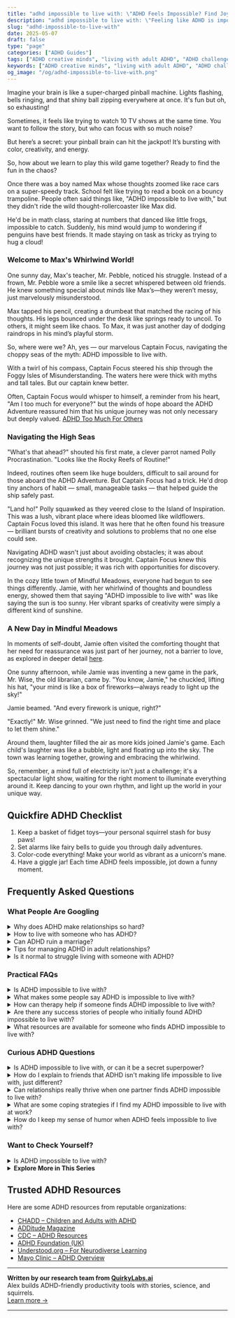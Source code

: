 ```yaml
---
title: "adhd impossible to live with: \"ADHD Feels Impossible? Find Joy & Ease in Living!\""
description: "adhd impossible to live with: \"Feeling like ADHD is impossible to live with? Dive into our blog where we turn chaos into fun, helping you feel seen and uplifted in your vibrant, pinball-like mind!\""
slug: "adhd-impossible-to-live-with"
date: 2025-05-07
draft: false
type: "page"
categories: ["ADHD Guides"]
tags: ["ADHD creative minds", "living with adult ADHD", "ADHD challenges and solutions", "embracing ADHD chaos", "ADHD and creativity", "ADHD coping strategies", "ADHD playful perspective"]
keywords: ["ADHD creative minds", "living with adult ADHD", "ADHD challenges and solutions", "embracing ADHD chaos", "ADHD and creativity", "ADHD coping strategies", "ADHD playful perspective"]
og_image: "/og/adhd-impossible-to-live-with.png"
---
```


Imagine your brain is like a super-charged pinball machine. Lights flashing, bells ringing, and that shiny ball zipping everywhere at once. It's fun but oh, so exhausting!

Sometimes, it feels like trying to watch 10 TV shows at the same time. You want to follow the story, but who can focus with so much noise?

But here’s a secret: your pinball brain can hit the jackpot! It’s bursting with color, creativity, and energy.

So, how about we learn to play this wild game together? Ready to find the fun in the chaos?

Once there was a boy named Max whose thoughts zoomed like race cars on a super-speedy track. School felt like trying to read a book on a bouncy trampoline. People often said things like, "ADHD impossible to live with," but they didn't ride the wild thought-rollercoaster like Max did.

He'd be in math class, staring at numbers that danced like little frogs, impossible to catch. Suddenly, his mind would jump to wondering if penguins have best friends. It made staying on task as tricky as trying to hug a cloud!

### Welcome to Max's Whirlwind World!

One sunny day, Max's teacher, Mr. Pebble, noticed his struggle. Instead of a frown, Mr. Pebble wore a smile like a secret whispered between old friends. He knew something special about minds like Max’s—they weren’t messy, just marvelously misunderstood.

Max tapped his pencil, creating a drumbeat that matched the racing of his thoughts. His legs bounced under the desk like springs ready to uncoil. To others, it might seem like chaos. To Max, it was just another day of dodging raindrops in his mind’s playful storm.

So, where were we? Ah, yes — our marvelous Captain Focus, navigating the choppy seas of the myth: ADHD impossible to live with. 

With a twirl of his compass, Captain Focus steered his ship through the Foggy Isles of Misunderstanding. The waters here were thick with myths and tall tales. But our captain knew better.

Often, Captain Focus would whisper to himself, a reminder from his heart, "Am I too much for everyone?" but the winds of hope aboard the ADHD Adventure reassured him that his unique journey was not only necessary but deeply valued. [ADHD Too Much For Others](/pages/adhd-too-much-for-others/)

### Navigating the High Seas

"What's that ahead?" shouted his first mate, a clever parrot named Polly Procrastination. "Looks like the Rocky Reefs of Routine!"

Indeed, routines often seem like huge boulders, difficult to sail around for those aboard the ADHD Adventure. But Captain Focus had a trick. He'd drop tiny anchors of habit — small, manageable tasks — that helped guide the ship safely past.

"Land ho!" Polly squawked as they veered close to the Island of Inspiration. This was a lush, vibrant place where ideas bloomed like wildflowers. Captain Focus loved this island. It was here that he often found his treasure — brilliant bursts of creativity and solutions to problems that no one else could see.

Navigating ADHD wasn't just about avoiding obstacles; it was about recognizing the unique strengths it brought. Captain Focus knew this journey was not just possible; it was rich with opportunities for discovery.

In the cozy little town of Mindful Meadows, everyone had begun to see things differently. Jamie, with her whirlwind of thoughts and boundless energy, showed them that saying "ADHD impossible to live with" was like saying the sun is too sunny. Her vibrant sparks of creativity were simply a different kind of sunshine.

### A New Day in Mindful Meadows

In moments of self-doubt, Jamie often visited the comforting thought that her need for reassurance was just part of her journey, not a barrier to love, as explored in deeper detail [here](/pages/adhd-need-for-reassurance/).

One sunny afternoon, while Jamie was inventing a new game in the park, Mr. Wise, the old librarian, came by. "You know, Jamie," he chuckled, lifting his hat, "your mind is like a box of fireworks—always ready to light up the sky!"

Jamie beamed. "And every firework is unique, right?"

"Exactly!" Mr. Wise grinned. "We just need to find the right time and place to let them shine."

Around them, laughter filled the air as more kids joined Jamie's game. Each child's laughter was like a bubble, light and floating up into the sky. The town was learning together, growing and embracing the whirlwind.

So, remember, a mind full of electricity isn't just a challenge; it's a spectacular light show, waiting for the right moment to illuminate everything around it. Keep dancing to your own rhythm, and light up the world in your unique way.

## Quickfire ADHD Checklist

1. Keep a basket of fidget toys—your personal squirrel stash for busy paws!
2. Set alarms like fairy bells to guide you through daily adventures.
3. Color-code everything! Make your world as vibrant as a unicorn's mane.
4. Have a giggle jar! Each time ADHD feels impossible, jot down a funny moment.

## Frequently Asked Questions



### What People Are Googling

<details><summary>Why does ADHD make relationships so hard?</summary><p>Navigating relationships with ADHD can indeed be a bit tricky, but knowing why can make all the difference. ADHD can affect communication and attention, which are pretty crucial in maintaining connections with others. You might find yourself forgetting important dates or struggling to stay engaged in conversations, which can sometimes leave your loved ones feeling a bit overlooked. Remember, understanding these challenges is the first step to managing them, and with strategies and open communication, you can build strong, meaningful relationships.</p></details>
<details><summary>How to live with someone who has ADHD?</summary><p>Living with someone who has ADHD can be a vibrant and rewarding experience, filled with creativity and energy! It's important to embrace open communication, allowing space for honest conversations about each other's needs and how ADHD might impact daily living. Patience and understanding are key, as ADHD can bring unique challenges, such as forgetfulness or periods of hyperfocus. Establishing gentle reminders and helping to create organized systems can support your shared environment and enhance your relationship. By working together and embracing the strengths of ADHD, you can create a supportive and loving home.</p></details>
<details><summary>Can ADHD ruin a marriage?</summary><p>Having ADHD doesn't mean your marriage is doomed, not at all! Like any relationship, marriages where one or both partners have ADHD can face unique challenges, such as issues with disorganization, forgetfulness, or communication. The key is understanding and teamwork. By learning more about how ADHD affects each partner, embracing effective communication strategies, and possibly seeking guidance from a therapist or coach, couples can strengthen their bond and navigate the journey together more smoothly.</p></details>
<details><summary>Tips for managing ADHD in adult relationships?</summary><p>Navigating relationships with ADHD can definitely present its unique set of challenges, but with the right strategies, it can also lead to deeply rewarding connections. Communication is key: openly share your needs and how ADHD affects you, which can help your partner understand your world a bit better. Establishing routines together can also be incredibly helpful, like setting specific times for discussions or joint activities, which helps manage expectations and reduce misunderstandings. Lastly, don’t forget the power of teamwork—working together on strategies that benefit both partners can strengthen your bond and make managing daily life a lot smoother.</p></details>
<details><summary>Is it normal to struggle living with someone with ADHD?</summary><p>Absolutely, it's quite normal to experience challenges when living with someone who has ADHD. Each person brings their own set of traits to a relationship, and ADHD can certainly add unique dynamics. It's important to approach these challenges with empathy and open communication. Learning about ADHD together can help both of you understand each other's experiences and find effective strategies to support one another in your shared space.</p></details>



### Practical FAQs

<details><summary>Is ADHD impossible to live with?</summary><p>Absolutely not! Living with ADHD certainly comes with its unique set of challenges, but it's entirely possible to live a fulfilling and successful life. Many people with ADHD find strategies that work well for them, from structured routines to creative outlets that harness their incredible energy and creativity. Remember, ADHD adds some vibrant colors to the tapestry of who you are, and with the right support and tools, you can truly thrive.</p></details>
<details><summary>What makes some people say ADHD is impossible to live with?</summary><p>Living with ADHD can indeed present its fair share of challenges, and it's perfectly understandable why some might feel overwhelmed. The diverse symptoms, like difficulty focusing, managing time, and keeping up with daily tasks, can make everyday life feel a bit more complicated. However, it’s important to remember that while ADHD can make some aspects of life tough, many have found strategies and support that help them thrive. Embracing the journey and seeking understanding and help, whether through coaching, therapy, or community support, can turn those feelings of impossibility into manageable, and even rewarding, experiences.</p></details>
<details><summary>How can therapy help if someone finds ADHD impossible to live with?</summary><p>Therapy can be a wonderfully supportive resource when you're feeling overwhelmed by ADHD. It provides a safe space to explore your experiences and challenges, helping you understand and navigate the complexities of ADHD. A therapist, especially one familiar with ADHD, can work with you to develop personalized strategies that enhance your ability to manage tasks, regulate emotions, and improve relationships. Together, you can discover techniques and tools that make daily life not just manageable, but also more enjoyable.</p></details>
<details><summary>Are there any success stories of people who initially found ADHD impossible to live with?</summary><p>Absolutely! There are countless success stories of individuals who initially struggled with ADHD and then found ways to thrive. Many have learned to harness their unique ADHD traits like creativity, enthusiasm, and the ability to think outside the box, turning what seemed like obstacles into valuable assets. Celebrities, entrepreneurs, artists, and professionals from all walks of life have shared their journeys, highlighting how understanding and managing their ADHD was key to their success. It's all about finding the right strategies and supports that work for you.</p></details>
<details><summary>What resources are available for someone who finds ADHD impossible to live with?</summary><p>It's completely understandable to feel overwhelmed by ADHD at times, but remember, you're not alone in this. There are numerous resources designed to support you, such as ADHD coaches who can work with you to tailor strategies that fit your unique needs, or support groups where you can connect with others who truly get it. Consider also exploring books and websites dedicated to ADHD management which can offer practical tips and insights. Lastly, professional help from psychologists or psychiatrists experienced in ADHD can be invaluable in managing symptoms and improving your quality of life.</p></details>



### Curious ADHD Questions

<details><summary>Is ADHD impossible to live with, or can it be a secret superpower?</summary><p>Absolutely, living with ADHD can indeed have its challenges, but many also find it comes with unique strengths that can feel a bit like having a secret superpower! For instance, many individuals with ADHD are known for their creativity, energy, ability to think outside the box, and rapid problem-solving skills. It’s all about learning how to harness these traits effectively and finding strategies that work for you. While it might require some navigating, with the right support and understanding, ADHD can definitely be more of a superpower than a setback.</p></details>
<details><summary>How do I explain to friends that ADHD isn't making life impossible to live with, just different?</summary><p>That's a great question, and it's wonderful that you want to share your experience with your friends! You might start by explaining that ADHD does bring its unique set of challenges, but it also comes with its own strengths and quirks. Let them know that while some tasks might be harder for you, you have ways of managing them, and there are aspects of ADHD that even enhance your life, like your creativity or energy. It’s all about finding balance and understanding, and their support means the world to you as you navigate these differences together.</p></details>
<details><summary>Can relationships really thrive when one partner finds ADHD impossible to live with?</summary><p>Navigating relationships where ADHD is involved can definitely present its unique challenges, but it's important to remember that thriving together is absolutely possible. Open communication, empathy, and a willingness to learn about each other's experiences are key. When one partner finds ADHD traits challenging, it might help to work together or with a professional to develop strategies that address specific difficulties. Remember, every relationship has its hurdles, and with patience, understanding, and a bit of teamwork, you can create a supportive and loving environment together.</p></details>
<details><summary>What are some coping strategies if I find my ADHD impossible to live with at work?</summary><p>I'm really glad you reached out for support; managing ADHD at work can definitely have its challenging moments. One effective strategy is to break tasks into smaller, more manageable chunks, and use timers or alarms as reminders to help keep you on track. It might also help to organize your workspace to minimize distractions—keeping only what you need for your current task on your desk, for example. Don’t forget, regular breaks are important too; they help reset your focus and reduce overwhelm. Remember, finding what works best for you is a personal journey, and it's perfectly okay to try different strategies to see what fits best.</p></details>
<details><summary>How do I keep my sense of humor when ADHD feels impossible to live with?</summary><p>It's wonderful that you're looking to hold onto your sense of humor through the ups and downs of ADHD—it really can be a superpower in its own right! On tough days, try to embrace the quirks of ADHD by seeing the lighter side of mishaps or unexpected situations. Sometimes, sharing your experiences with friends who understand, or even finding a community online, can turn frustrations into funny, relatable stories. And remember, laughing at ourselves is not about diminishing our struggles but about easing the weight they carry, making everything a bit brighter.</p></details>



### Want to Check Yourself?

<details><summary>Is ADHD impossible to live with?</summary><p>Absolutely not! Living with ADHD certainly has its challenges, but it also brings unique strengths and perspectives. Many people with ADHD are incredibly creative, quick-thinking, and passionate about their interests. With the right strategies, support, and understanding, individuals with ADHD can not only manage day-to-day life but truly thrive. Remember, you’re not alone in this journey, and there’s a whole community out here ready to support you.</p></details>

<script type="application/ld+json">
{
  "@context": "https://schema.org",
  "@type": "FAQPage",
  "mainEntity": [
    {
      "@type": "Question",
      "name": "Why does ADHD make relationships so hard?",
      "acceptedAnswer": {
        "@type": "Answer",
        "text": "Navigating relationships with ADHD can indeed be a bit tricky, but knowing why can make all the difference. ADHD can affect communication and attention, which are pretty crucial in maintaining connections with others. You might find yourself forgetting important dates or struggling to stay engaged in conversations, which can sometimes leave your loved ones feeling a bit overlooked. Remember, understanding these challenges is the first step to managing them, and with strategies and open communication, you can build strong, meaningful relationships."
      }
    },
    {
      "@type": "Question",
      "name": "How to live with someone who has ADHD?",
      "acceptedAnswer": {
        "@type": "Answer",
        "text": "Living with someone who has ADHD can be a vibrant and rewarding experience, filled with creativity and energy! It's important to embrace open communication, allowing space for honest conversations about each other's needs and how ADHD might impact daily living. Patience and understanding are key, as ADHD can bring unique challenges, such as forgetfulness or periods of hyperfocus. Establishing gentle reminders and helping to create organized systems can support your shared environment and enhance your relationship. By working together and embracing the strengths of ADHD, you can create a supportive and loving home."
      }
    },
    {
      "@type": "Question",
      "name": "Can ADHD ruin a marriage?",
      "acceptedAnswer": {
        "@type": "Answer",
        "text": "Having ADHD doesn't mean your marriage is doomed, not at all! Like any relationship, marriages where one or both partners have ADHD can face unique challenges, such as issues with disorganization, forgetfulness, or communication. The key is understanding and teamwork. By learning more about how ADHD affects each partner, embracing effective communication strategies, and possibly seeking guidance from a therapist or coach, couples can strengthen their bond and navigate the journey together more smoothly."
      }
    },
    {
      "@type": "Question",
      "name": "Tips for managing ADHD in adult relationships?",
      "acceptedAnswer": {
        "@type": "Answer",
        "text": "Navigating relationships with ADHD can definitely present its unique set of challenges, but with the right strategies, it can also lead to deeply rewarding connections. Communication is key: openly share your needs and how ADHD affects you, which can help your partner understand your world a bit better. Establishing routines together can also be incredibly helpful, like setting specific times for discussions or joint activities, which helps manage expectations and reduce misunderstandings. Lastly, don\u2019t forget the power of teamwork\u2014working together on strategies that benefit both partners can strengthen your bond and make managing daily life a lot smoother."
      }
    },
    {
      "@type": "Question",
      "name": "Is it normal to struggle living with someone with ADHD?",
      "acceptedAnswer": {
        "@type": "Answer",
        "text": "Absolutely, it's quite normal to experience challenges when living with someone who has ADHD. Each person brings their own set of traits to a relationship, and ADHD can certainly add unique dynamics. It's important to approach these challenges with empathy and open communication. Learning about ADHD together can help both of you understand each other's experiences and find effective strategies to support one another in your shared space."
      }
    }
  ]
}
</script>
<script type="application/ld+json">
{
  "@context": "https://schema.org",
  "@type": "Article",
  "author": {
    "@type": "Person",
    "name": "QuirkyLabs",
    "url": "https://quirkylabs.ai/about"
  },
  "headline": "adhd impossible to live with: \"ADHD Feels Impossible? Find Joy & Ease in Living!\"",
  "mainEntityOfPage": "https://blog.quirkylabs.ai/pages/adhd-impossible-to-live-with/",
  "datePublished": "2025-05-07"
}
</script>
<script type="application/ld+json">
{
  "@context": "https://schema.org",
  "@type": "BreadcrumbList",
  "itemListElement": [
    {
      "@type": "ListItem",
      "position": 1,
      "name": "Home",
      "item": "https://quirkylabs.ai/"
    },
    {
      "@type": "ListItem",
      "position": 2,
      "name": "Blog",
      "item": "https://blog.quirkylabs.ai/"
    },
    {
      "@type": "ListItem",
      "position": 3,
      "name": "adhd impossible to live with: \"ADHD Feels Impossible? Find Joy & Ease in Living!\"",
      "item": "https://blog.quirkylabs.ai/pages/adhd-impossible-to-live-with/"
    }
  ]
}
</script>

<details>
<summary><strong>Explore More in This Series</strong></summary>

- [Adhd Fear Of Abandonment](/pages/adhd-fear-of-abandonment/)
- [Adhd Too Emotional](/pages/adhd-too-emotional/)
- [Adhd Anxious Attachment](/pages/adhd-anxious-attachment/)
- [Adhd Love Me Then Leave Me](/pages/adhd-love-me-then-leave-me/)
- [Adhd I Scare People Away](/pages/adhd-i-scare-people-away/)
- [Adhd Breakups And Blame](/pages/adhd-breakups-and-blame/)
- [Adhd Sabotaging Relationships](/pages/adhd-sabotaging-relationships/)
- [Adhd Fear Being Unlovable](/pages/adhd-fear-being-unlovable/)
</details>



## Trusted ADHD Resources

Here are some ADHD resources from reputable organizations:

- [CHADD – Children and Adults with ADHD](https://chadd.org)
- [ADDitude Magazine](https://www.additudemag.com)
- [CDC – ADHD Resources](https://www.cdc.gov/ncbddd/adhd)
- [ADHD Foundation (UK)](https://www.adhdfoundation.org.uk)
- [Understood.org – For Neurodiverse Learning](https://www.understood.org)
- [Mayo Clinic – ADHD Overview](https://www.mayoclinic.org/diseases-conditions/adhd)


---

**Written by our research team from [QuirkyLabs.ai](https://quirkylabs.ai)**  
Alex builds ADHD-friendly productivity tools with stories, science, and squirrels.  
[Learn more →](https://quirkylabs.ai)

---